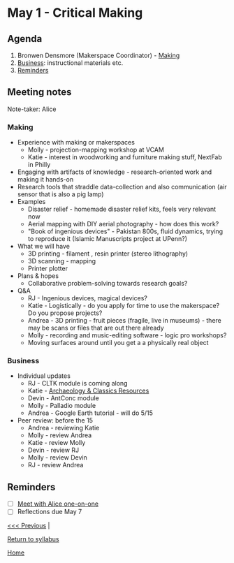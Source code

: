 # May 1 - Critical Making

## Agenda
1. Bronwen Densmore (Makerspace Coordinator) - [Making](#making)
2. [Business](#business): instructional materials etc.
3. [Reminders](#reminders)

## Meeting notes
Note-taker: Alice

### Making
- Experience with making or makerspaces
  - Molly - projection-mapping workshop at VCAM
  - Katie - interest in woodworking and furniture making stuff, NextFab in Philly
- Engaging with artifacts of knowledge - research-oriented work and making it hands-on
- Research tools that straddle data-collection and also communication (air sensor that is also a pig lamp)
- Examples
  - Disaster relief - homemade disaster relief kits, feels very relevant now
  - Aerial mapping with DIY aerial photography - how does this work?
  - "Book of ingenious devices" - Pakistan 800s, fluid dynamics, trying to reproduce it (Islamic Manuscripts project at UPenn?)
- What we will have
  - 3D printing - filament , resin printer (stereo lithography)
  - 3D scanning - mapping
  - Printer plotter
- Plans & hopes
  - Collaborative problem-solving towards research goals?
- Q&A
  - RJ - Ingenious devices, magical devices?
  - Katie - Logistically - do you apply for time to use the makerspace? Do you propose projects?
  - Andrea - 3D printing - fruit pieces (fragile, live in museums) - there may be scans or files that are out there already
  - Molly - recording and music-editing software - logic pro workshops?
  - Moving surfaces around until you get a a physically real object

### Business
- Individual updates
  - RJ - CLTK module is coming along
  - Katie - [Archaeology & Classics Resources]()
  - Devin - AntConc module
  - Molly - Palladio module
  - Andrea - Google Earth tutorial - will do 5/15
- Peer review: before the 15
  - Andrea - reviewing Katie
  - Molly - review Andrea
  - Katie - review Molly
  - Devin - review RJ
  - Molly - review Devin
  - RJ - review Andrea

## Reminders
- [ ] [Meet with Alice one-on-one](calendly.com/amcgrath1)
- [ ] Reflections due May 7

[<<< Previous](/sessions/04-17-project.md) |

[Return to syllabus](/syllabus.md)

[Home](/README.md)
